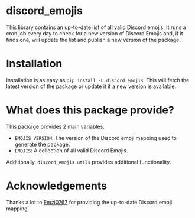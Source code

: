 # discord_emojis

This library contains an up-to-date list of all valid Discord emojis.
It runs a cron job every day to check for a new version of Discord Emojis and,
if it finds one, will update the list and publish a new version of the package.

# Installation

Installation is as easy as `pip install -U discord_emojis`. This will fetch the
latest version of the package or update it if a new version is available.

# What does this package provide?

This package provides 2 main variables:
- `EMOJIS_VERSION`: The version of the Discord emoji mapping used to
  generate the package.
- `EMOJIS`: A collection of all valid Discord Emojis.

Additionally, `discord_emojis.utils` provides additional functionality.

# Acknowledgements

Thanks a lot to [Emzi0767](https://github.com/Emzi0767) for providing the
up-to-date Discord emoji mapping.
